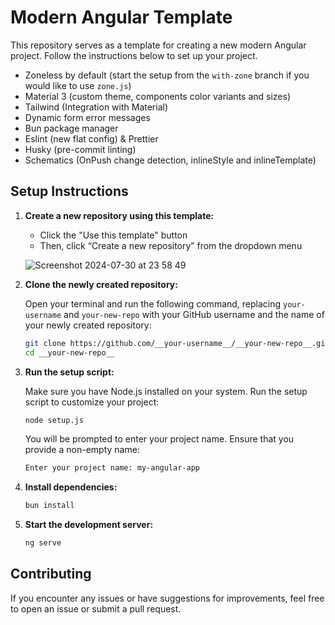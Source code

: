 # Modern Angular Template

This repository serves as a template for creating a new modern Angular project. Follow the instructions below to set up your project.

- Zoneless by default (start the setup from the `with-zone` branch if you would like to use `zone.js`)
- Material 3 (custom theme, components color variants and sizes)
- Tailwind (Integration with Material)
- Dynamic form error messages
- Bun package manager
- Eslint (new flat config) & Prettier
- Husky (pre-commit linting)
- Schematics (OnPush change detection, inlineStyle and inlineTemplate)

## Setup Instructions

1. **Create a new repository using this template:**

   - Click the "Use this template" button
   - Then, click “Create a new repository” from the dropdown menu

   ![Screenshot 2024-07-30 at 23 58 49](https://github.com/user-attachments/assets/17bff38b-6c27-47f1-8294-69617c01c836)

2. **Clone the newly created repository:**

   Open your terminal and run the following command, replacing `your-username` and `your-new-repo` with your GitHub username and the name of your newly created repository:

   ```sh
   git clone https://github.com/__your-username__/__your-new-repo__.git
   cd __your-new-repo__
   ```

3. **Run the setup script:**

   Make sure you have Node.js installed on your system. Run the setup script to customize your project:

   ```sh
   node setup.js
   ```

   You will be prompted to enter your project name. Ensure that you provide a non-empty name:

   ```sh
   Enter your project name: my-angular-app
   ```

4. **Install dependencies:**

   ```sh
   bun install
   ```

5. **Start the development server:**

   ```sh
   ng serve
   ```

## Contributing

If you encounter any issues or have suggestions for improvements, feel free to open an issue or submit a pull request.
